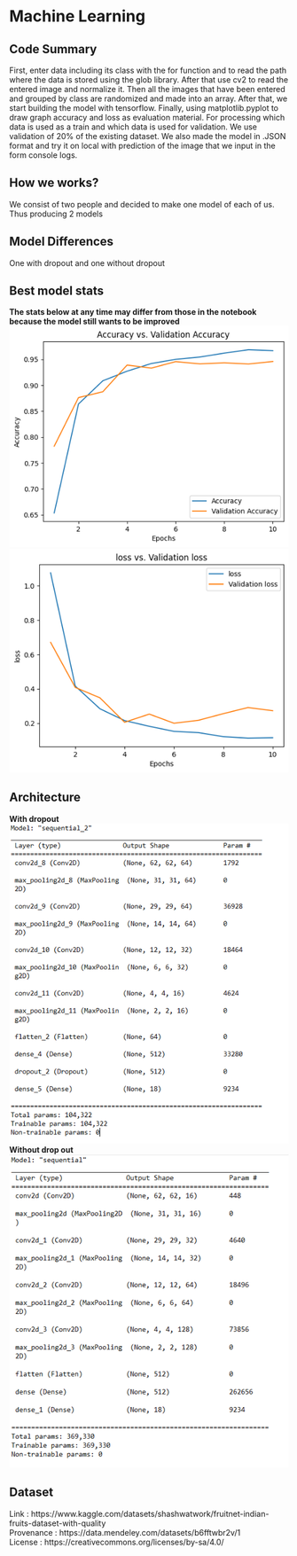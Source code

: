 <h1> Machine Learning </h1>

<h2> Code Summary </h2>
<p1> First, enter data including its class with the for function and to read the path where the data is stored using the glob library. After that use cv2 to read the entered image and normalize it. Then all the images that have been entered and grouped by class are randomized and made into an array. After that, we  start building the model with tensorflow. Finally, using matplotlib.pyplot to draw graph accuracy and loss as evaluation material. For processing which data is used as a train and which data is used for validation. We use validation of 20% of the existing dataset. We also made the model in .JSON format and try it on local with prediction of the image that we input in the form console logs.</p1>

<h2>How we works?</h2>
<p1> We consist of two people and decided to make one model of each of us. Thus producing 2 models

<h2> Model Differences </h2>
<p1> One with dropout and one without dropout </p1>
  
<h2> Best model stats </h2>
  <p1>
    <b>The stats below at any time may differ from those in the notebook because the model still wants to be improved</b>
    <img src="https://github.com/abivale/capstone/blob/main/machine-learning/acc_vs_acc-val.png?raw=true">
    <img src="https://github.com/abivale/capstone/blob/main/machine-learning/loss_vs_val-loss.png?raw=true">
  </p1>
  
  <h2> Architecture </h2>
  <p1>
    <b>With dropout</b>
    <img src="https://github.com/abivale/capstone/blob/main/machine-learning/with-dropout-summary.png?raw=true" >
    <b>Without drop out</b>
    <img src="https://github.com/abivale/capstone/blob/main/machine-learning/without-dropout-summary.png?raw=true">     
  </p1>

  <h2> Dataset </h2>
  <p1> Link : https://www.kaggle.com/datasets/shashwatwork/fruitnet-indian-fruits-dataset-with-quality </p1> <br> 
  <p1> Provenance : https://data.mendeley.com/datasets/b6fftwbr2v/1 </p1> <br>
  <p1> License : https://creativecommons.org/licenses/by-sa/4.0/ </p1>
